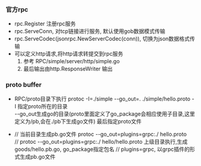 ### 官方rpc
* rpc.Register 注册rpc服务  
* rpc.ServeConn, 对tcp链接进行服务, 默认使用gob数据模式传输  
* rpc.ServeCodec(jsonrpc.NewServerCodec(conn)), 切换为json数据格式传输  
* 可以定义http请求,将http请求转提交到rpc服务  
    1. 参考 RPC/simple/server/http/simple.go
    2. 最后输出由http.ResponseWriter 输出
  

### proto buffer
* RPC/proto目录下执行 protoc -I=./simple --go_out=. ./simple/hello.proto
 -I 指定proto所在的目录  
  --go_out生成go的目录(proto里面定义了go_package会相应使用子目录,这里定义为/pb,会在./pb下生成go文件)
  最后指定proto文件
  
* // 当前目录生成pb.go文件  protoc --go_out=plugins=grpc:./ hello.proto  
  // protoc --go_out=plugins=grpc:./ hello/hello.proto  上级目录执行,生成goods/hello.pb.go, go_package指定包名
  // plugins=grpc, 以grpc插件的形式生成pb.go文件